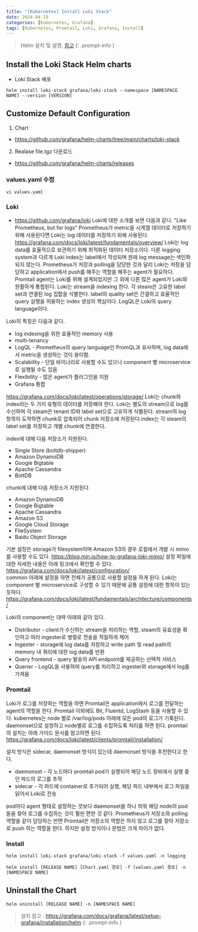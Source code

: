 ```yaml
---
title: "[Kubernetes] Install Loki Stack"
date: 2024-04-19
categories: [Kubernetes, Grafana]
tags: [Kubernetes, Promtail, Loki, Grafana, Install]
---
```


> Helm 설치 및 설명, [참고](https://kyungryeol-yoon.github.io/posts/kubernetes-install-helm/)
{: .prompt-info }


## Install the Loki Stack Helm charts
- Loki Stack 배포
```shell
helm install loki-stack grafana/loki-stack --namespace [NAMESPACE NAME] --version [VERSION]
```

## Customize Default Configuration
1. Chart
  - https://github.com/grafana/helm-charts/tree/main/charts/loki-stack

2. Realase file.tgz 다운로드
  - https://github.com/grafana/helm-charts/releases

### values.yaml 수정
```shell
vi values.yaml
```

### Loki
- https://github.com/grafana/loki
Loki에 대한 소개를 보면 다음과 같다.
"Like Prometheus, but for logs"
Prometheus가 metric을 시계열 데이터로 저장하기 위해 사용된다면 Loki는 log 데이터를 저장하기 위해 사용된다.
https://grafana.com/docs/loki/latest/fundamentals/overview/
Loki는 log data를 효율적으로 보관하기 위해 최적화된 데이터 저장소이다.
다른 logging system과 다르게 Loki index는 label에서 작성되며 원래 log message는 색인화되지 않는다.
Prometheus가 저장과 polling을 담당한 것과 달리 Loki는 저장을 담당하고 application에서 push를 해주는 역할을 해주는 agent가 필요하다.
Promtail agent는 Loki를 위해 설계되었지만 그 외에 다른 많은 agent가 Loki와 원활하게 통합된다.
Loki는 stream을 indexing 한다.
각 steam은 고유한 label set과 연결된 log 집합을 식별한다.
label의 quality set은 간결하고 효율적인 query 실행을 허용하는 index 생성의 핵심이다.
LogQL은 Loki의 query language이다.

Loki의 특징은 다음과 같다.

- log indexing을 위한 효율적인 memory 사용
- multi-tenancy
- LogQL - Prometheus의 query language인 PromQL과 유사하며, log data에서 metric을 생성하는 것이 용이함.
- Scalability - 단일 바이너리로 사용할 수도 있으나 component 별 microservice로 실행될 수도 있음
- Flexibility - 많은 agent가 플러그인을 지원
- Grafana 통합

https://grafana.com/docs/loki/latest/operations/storage/
Loki는 chunk와 index라는 두 가지 유형의 데이터를 저장해야 한다.
Loki는 별도의 stream으로 log를 수신하며 각 steam은 tenant ID와 label set으로 고유하게 식별된다.
stream의 log 항목이 도착하면 chunk로 압축되어 chunk 저장소에 저장된다.index는 각 steam의 label set를 저장하고 개별 chunk에 연결한다.

index에 대해 다음 저장소가 지원된다.

- Single Store (boltdb-shipper)
- Amazon DynamoDB
- Google Bigtable
- Apache Cassandra
- BoltDB

chunk에 대해 다음 저장소가 지원된다.

- Amazon DynamoDB
- Google Bigtable
- Apache Cassandra
- Amazon S3
- Google Cloud Storage
- FlieSystem
- Baidu Object Storage

기본 설정은 storage가 filesystem이며 Amazon S3의 경우 로컬에서 개발 시 minio를 사용할 수도 있다.
https://blog.min.io/how-to-grafana-loki-minio/ 
설정 파일에 대한 자세한 내용은 아래 링크에서 확인할 수 있다.
https://grafana.com/docs/loki/latest/configuration/    
common 아래에 설정을 하면 전체가 공통으로 사용할 설정을 하게 된다.
Loki는 component 별 microservice로 구성할 수 있기 때문에 공통 설정에 대한 항목이 있는 듯하다.
https://grafana.com/docs/loki/latest/fundamentals/architecture/components/
   
Loki의 component는 대략 아래와 같이 있다.

- Distributor - client가 수신하는 stream을 처리하는 역할, steam의 유효성을 확인하고 여러 ingester로 병렬로 전송을 적절하게 제어
- Ingester - storage에 log data를 저장하고 write path 및 read path의 memory 내 쿼리에 대한 log data를 반환
- Query frontend - query 발송의 API endpoint를 제공하는 선택적 서비스
- Querier - LogQL을 사용하여 query를 처리하고 ingester와 storage에서 log를 가져옴

### Promtail
Loki가 로그를 저장하는 역할을 하면 Promtail은 application에서 로그를 전달하는 agent의 역할을 한다.
Promtail 이외에도 Bit, Fluentd, LogStash 등을 사용할 수 있다.
kubernetes는 node 별로 /var/log/pods 아래에 모든 pod의 로그가 기록된다.
daemonset으로 설정하고 node별로 로그를 수집하도록 처리를 하면 된다.
promtail의 설치는 아래 가이드 문서를 참고하면 된다.
https://grafana.com/docs/loki/latest/clients/promtail/installation/

설치 방식은 sidecar, daemonset 방식이 있는데 daemonset 방식을 추천한다고 한다.

- daemonset - 각 노드마다 promtail pod가 실행되어 해당 노드 장비에서 실행 중인 파드의 로그를 추적
- sidecar - 각 파드에 container로 추가되어 실행, 해당 파드 내부에서 로그 파일을 읽어서 Loki로 전송

pod마다 agent 형태로 설정하는 것보다 daemonset을 하나 띄워 해당 node의 pod들을 찾아 로그를 수집하는 것이 훨씬 편한 것 같다.
Prometheus가 저장소와 polling 역할을 같이 담당하는 반면 Promtail은 저장소의 역할은 하지 않고 로그를 찾아 저장소로 push 하는 역할을 한다.
하지만 설정 방식이나 문법은 크게 차이가 없다.

### Install
```shell
helm install loki-stack grafana/loki-stack -f values.yaml -n logging
```

```shell
helm install [RELEASE NAME] [Chart.yaml 경로] -f [values.yaml 경로] -n [NAMESPACE NAME]
```

## Uninstall the Chart
```shell
helm uninstall [RELEASE NAME] -n [NAMESPACE NAME]
```

> 설치 참고 : https://grafana.com/docs/grafana/latest/setup-grafana/installation/helm
{: .prompt-info }